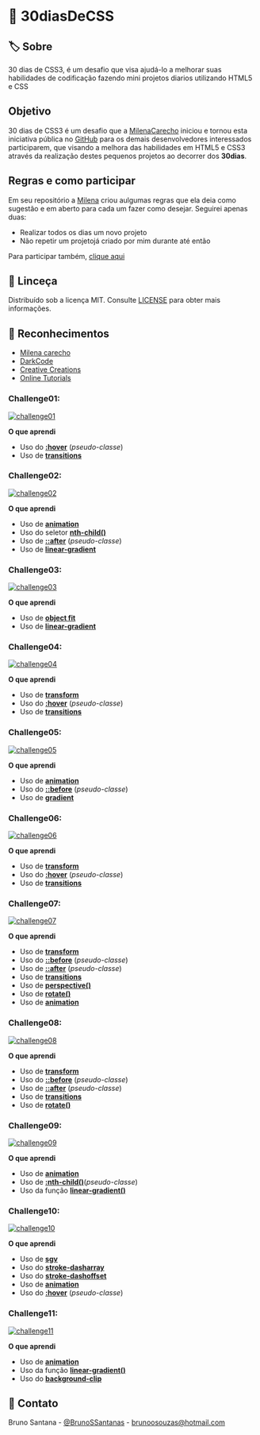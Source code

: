 # :rocket: 30diasDeCSS
## :label: Sobre
30 dias de CSS3, é um desafio que visa ajudá-lo a melhorar suas habilidades de codificação fazendo mini projetos diarios utilizando HTML5 e CSS

## Objetivo

30 dias de CSS3 é um desafio que a [MilenaCarecho][linkMilena] iniciou e tornou esta iniciativa pública no [GitHub][linkRepo] para os demais desenvolvedores interessados participarem, que visando a melhora das habilidades em HTML5 e CSS3 através da realização destes pequenos projetos ao decorrer dos **30dias**.

## Regras e como participar

Em seu repositório a [Milena][linkMilena] criou aulgumas regras que ela deia como sugestão e em aberto para cada um fazer como desejar. Seguirei apenas duas:
* Realizar todos os dias um novo projeto
* Não repetir um projetojá criado por mim durante até então
 
Para participar também, [clique aqui][linkIssue]
 ## :page_facing_up: Linceça
 Distribuído sob a licença MIT. Consulte [LICENSE](https://opensource.org/licenses/MIT) para obter mais informações.
 
 ## :green_heart: Reconhecimentos
 
- [Milena carecho][linkMilena]
- [DarkCode][darkCode]
- [Creative Creations][creativeCreations]
- [Online Tutorials][onlineTutorials]

### Challenge01: 
 
[![challenge01](https://github.com/BrunoSSantana/30diasDeCSS/blob/master/screenshots/challenge01.gif)](https://github.com/BrunoSSantana/30diasDeCSS/tree/master/Challenges/Challenge01)

**O que aprendi**

* Uso do [**:hover**](https://developer.mozilla.org/pt-BR/docs/Web/CSS/:hover) (*pseudo-classe*)
* Uso de [**transitions**](https://developer.mozilla.org/pt-BR/docs/Web/CSS/CSS_Transitions/Using_CSS_transitions)

### Challenge02:
[![challenge02](https://github.com/BrunoSSantana/30diasDeCSS/blob/master/screenshots/challenge02.gif)](https://github.com/BrunoSSantana/30diasDeCSS/tree/master/Challenges/challenge02)

**O que aprendi**

* Uso de [**animation**](https://developer.mozilla.org/pt-BR/docs/Web/CSS/animation)
* Uso do seletor [**nth-child()**](https://developer.mozilla.org/pt-BR/docs/Web/CSS/:nth-child)
* Uso de [**::after**](https://developer.mozilla.org/pt-BR/docs/Web/CSS/::after) (*pseudo-classe*)
* Uso de [**linear-gradient**](https://developer.mozilla.org/en-US/docs/Web/CSS/linear-gradient)

### Challenge03:
[![challenge03](https://github.com/BrunoSSantana/30diasDeCSS/blob/master/screenshots/challenge03.gif)](https://github.com/BrunoSSantana/30diasDeCSS/tree/master/Challenges/challenge03)

**O que aprendi**

* Uso de [**object fit**](https://developer.mozilla.org/pt-BR/docs/Web/CSS/object-fit)
* Uso de [**linear-gradient**](https://developer.mozilla.org/en-US/docs/Web/CSS/linear-gradient)

### Challenge04:
[![challenge04](https://github.com/BrunoSSantana/30diasDeCSS/blob/master/screenshots/challenge04.gif)](https://github.com/BrunoSSantana/30diasDeCSS/tree/master/Challenges/challenge04)

**O que aprendi**

* Uso de [**transform**](https://developer.mozilla.org/pt-BR/docs/Web/CSS/animation)
* Uso do [**:hover**](https://developer.mozilla.org/pt-BR/docs/Web/CSS/:hover) (*pseudo-classe*)
* Uso de [**transitions**](https://developer.mozilla.org/pt-BR/docs/Web/CSS/CSS_Transitions/Using_CSS_transitions)

### Challenge05:
[![challenge05](https://github.com/BrunoSSantana/30diasDeCSS/blob/master/screenshots/challenge05.gif)](https://github.com/BrunoSSantana/30diasDeCSS/tree/master/Challenges/challenge05)

**O que aprendi**

* Uso de [**animation**](https://developer.mozilla.org/pt-BR/docs/Web/CSS/animation)
* Uso do [**::before**](https://developer.mozilla.org/pt-BR/docs/Web/CSS/:hover) (*pseudo-classe*)
* Uso de [**gradient**](https://developer.mozilla.org/en-US/docs/Web/CSS/linear-gradient)

### Challenge06:
[![challenge06](https://github.com/BrunoSSantana/30diasDeCSS/blob/master/screenshots/challenge06.gif)](https://github.com/BrunoSSantana/30diasDeCSS/tree/master/Challenges/challenge06)

**O que aprendi**

* Uso de [**transform**](https://developer.mozilla.org/pt-BR/docs/Web/CSS/transform)
* Uso do [**:hover**](https://developer.mozilla.org/pt-BR/docs/Web/CSS/:hover) (*pseudo-classe*)
* Uso de [**transitions**](https://developer.mozilla.org/pt-BR/docs/Web/CSS/CSS_Transitions/Using_CSS_transitions)

### Challenge07:
[![challenge07](https://github.com/BrunoSSantana/30diasDeCSS/blob/master/screenshots/challenge07.gif)](https://github.com/BrunoSSantana/30diasDeCSS/tree/master/Challenges/challenge07)

**O que aprendi**

* Uso de [**transform**](https://developer.mozilla.org/pt-BR/docs/Web/CSS/transform)
* Uso do [**::before**](https://developer.mozilla.org/pt-BR/docs/Web/CSS/::before) (*pseudo-classe*)
* Uso de [**::after**](https://developer.mozilla.org/pt-BR/docs/Web/CSS/::after) (*pseudo-classe*)
* Uso de [**transitions**](https://developer.mozilla.org/pt-BR/docs/Web/CSS/CSS_Transitions/Using_CSS_transitions)
* Uso de [**perspective()**](https://developer.mozilla.org/pt-BR/docs/Web/CSS/transform-function/perspective)
* Uso de [**rotate()**](https://developer.mozilla.org/pt-BR/docs/Web/CSS/transform-function/rotate)
* Uso de [**animation**](https://developer.mozilla.org/pt-BR/docs/Web/CSS/animation)

### Challenge08:
[![challenge08](https://github.com/BrunoSSantana/30diasDeCSS/blob/master/screenshots/challenge08.gif)](https://github.com/BrunoSSantana/30diasDeCSS/tree/master/Challenges/challenge08)

**O que aprendi**

* Uso de [**transform**](https://developer.mozilla.org/pt-BR/docs/Web/CSS/transform)
* Uso do [**::before**](https://developer.mozilla.org/pt-BR/docs/Web/CSS/::before) (*pseudo-classe*)
* Uso de [**::after**](https://developer.mozilla.org/pt-BR/docs/Web/CSS/::after) (*pseudo-classe*)
* Uso de [**transitions**](https://developer.mozilla.org/pt-BR/docs/Web/CSS/CSS_Transitions/Using_CSS_transitions)
* Uso de [**rotate()**](https://developer.mozilla.org/pt-BR/docs/Web/CSS/transform-function/rotate)

### Challenge09:
[![challenge09](https://github.com/BrunoSSantana/30diasDeCSS/blob/master/screenshots/challenge09.gif)](https://github.com/BrunoSSantana/30diasDeCSS/tree/master/Challenges/challenge09)

**O que aprendi**

* Uso de [**animation**](https://developer.mozilla.org/pt-BR/docs/Web/CSS/animation)
* Uso de [**:nth-child()**](https://developer.mozilla.org/pt-BR/docs/Web/CSS/:nth-child)(*pseudo-classe*)
* Uso da função [**linear-gradient()**](https://developer.mozilla.org/en-US/docs/Web/CSS/linear-gradient)

### Challenge10:
[![challenge10](https://github.com/BrunoSSantana/30diasDeCSS/blob/master/screenshots/challenge10.gif)](https://github.com/BrunoSSantana/30diasDeCSS/tree/master/Challenges/challenge10)

**O que aprendi**

* Uso de [**sgv**](https://developer.mozilla.org/pt-BR/docs/Web/SVG)
* Uso do [**stroke-dasharray**](https://developer.mozilla.org/en-US/docs/Web/SVG/Attribute/stroke-dasharray)
* Uso do [**stroke-dashoffset**](https://developer.mozilla.org/pt-BR/docs/Web/SVG/Attribute/stroke-dashoffset)
* Uso de [**animation**](https://developer.mozilla.org/pt-BR/docs/Web/CSS/animation)
* Uso do [**:hover**](https://developer.mozilla.org/pt-BR/docs/Web/CSS/:hover) (*pseudo-classe*)

### Challenge11:
[![challenge11](https://github.com/BrunoSSantana/30diasDeCSS/blob/master/screenshots/challenge11.gif)](https://github.com/BrunoSSantana/30diasDeCSS/tree/master/Challenges/challenge11)

**O que aprendi**

* Uso de [**animation**](https://developer.mozilla.org/pt-BR/docs/Web/CSS/animation)
* Uso da função [**linear-gradient()**](https://developer.mozilla.org/en-US/docs/Web/CSS/linear-gradient)
* Uso do [**background-clip**](https://developer.mozilla.org/pt-BR/docs/Web/CSS/background-clip)

## :speech_balloon: Contato
Bruno Santana - [@BrunoSSantanas](https://twitter.com/BrunoSSantanas) - [brunoosouzas@hotmail.com](mailto:m.bluth@example.com)

[linkMilena]: https://github.com/MilenaCarecho
[linkRepo]: https://github.com/MilenaCarecho/30diasDeCSS
[linkIssue]: https://github.com/MilenaCarecho/30diasDeCSS/issues/1
[onlineTutorials]: https://www.youtube.com/channel/UCbwXnUipZsLfUckBPsC7Jog
[creativeCreations]: https://www.youtube.com/channel/UCOKmVksbzoKJKmtu7rlEM1A
[darkCode]: https://www.youtube.com/channel/UCD3KVjbb7aq2OiOffuungzw
